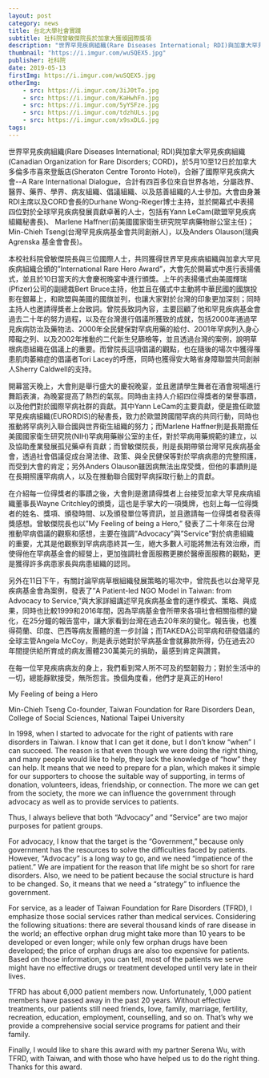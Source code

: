 ```yaml
---
layout: post
category: news
title: 台北大學社會實踐
subtitle: 社科院曾敏傑院長於加拿大獲頒國際獎項
description: "世界罕見疾病組織(Rare Diseases International; RDI)與加拿大罕見疾病組織(Canadian Organization for Rare Disorders; CORD)，於5月10至12日於加拿大多倫多市喜來登飯店(Sheraton Centre Toronto Hotel)，合辦了國際罕見疾病大會--A Rare International Dialogue，合計有四百多位來自世界各地，分屬政界、醫界、藥界、學界、病友組織、倡議組織、以及慈善組織的人士參加。大會由身兼RDI主席以及CORD會長的Durhane Wong-Rieger博士主持，並於開幕式中表揚四位對於全球罕見疾病發展貢獻卓著的人士，包括有Yann LeCam(歐盟罕見疾病組織秘書長)、 Marlene Haffner(前美國國家衛生研究院罕病藥物辦公室主任)；Min-Chieh Tseng(台灣罕見疾病基金會共同創辦人)，以及Anders Olauson(瑞典Agrenska 基金會會長)。..."
thumbnail: "https://i.imgur.com/wuSQEX5.jpg"
publisher: 社科院
date: 2019-05-13
firstImg: https://i.imgur.com/wuSQEX5.jpg
otherImg:
    - src: https://i.imgur.com/3iJ0tTo.jpg
    - src: https://i.imgur.com/KaHwhFn.jpg
    - src: https://i.imgur.com/5yYSFze.jpg
    - src: https://i.imgur.com/tdzhULs.jpg
    - src: https://i.imgur.com/x9sxDLG.jpg
tags:
---
```


世界罕見疾病組織(Rare Diseases International; RDI)與加拿大罕見疾病組織(Canadian Organization for Rare Disorders; CORD)，於5月10至12日於加拿大多倫多市喜來登飯店(Sheraton Centre Toronto Hotel)，合辦了國際罕見疾病大會--A Rare International Dialogue，合計有四百多位來自世界各地，分屬政界、醫界、藥界、學界、病友組織、倡議組織、以及慈善組織的人士參加。大會由身兼RDI主席以及CORD會長的Durhane Wong-Rieger博士主持，並於開幕式中表揚四位對於全球罕見疾病發展貢獻卓著的人士，包括有Yann LeCam(歐盟罕見疾病組織秘書長)、 Marlene Haffner(前美國國家衛生研究院罕病藥物辦公室主任)；Min-Chieh Tseng(台灣罕見疾病基金會共同創辦人)，以及Anders Olauson(瑞典Agrenska 基金會會長)。

本校社科院曾敏傑院長與三位國際人士，共同獲得世界罕見疾病組織與加拿大罕見疾病組織合頒的”International Rare Hero Award”，大會先於開幕式中進行表揚儀式，並且於10日當天的大會慶祝晚宴中進行頒獎。上午的表揚儀式由美國輝瑞(Pfizer)公司的副總裁Bert Bruce主持，他並且在儀式中主動將中華民國的國旗投影在銀幕上，和歐盟與美國的國旗並列，也讓大家對於台灣的印象更加深刻；同時主持人也邀請得獎者上台致詞。曾院長致詞內容，主要回顧了他和罕見疾病基金會過去二十年的努力過程，以及在台灣進行倡議所獲致的成就，包括2000年通過罕見疾病防治及藥物法、2000年全民健保對罕病用藥的給付、2001年罕病列入身心障礙之列、以及2002年推動的二代新生兒篩檢等，並且透過台灣的案例，說明草根病患組織在倡議上的重要。而曾院長這項倡議的觀點，也在隨後的場次中獲得罹患肌肉萎縮症的倡議者Tori Lacey的呼應，同時也獲得安大略省身障聯盟共同創辦人Sherry Caldwell的支持。

開幕當天晚上，大會則是舉行盛大的慶祝晚宴，並且邀請學生舞者在酒會現場進行舞蹈表演，為晚宴提高了熱烈的氣氛。同時由主持人介紹四位得獎者的榮譽事蹟，以及他們對於國際罕病社群的貢獻。其中Yann LeCam的主要貢獻，便是擔任歐盟罕見疾病組織(EURORDIS)的秘書長，致力於歐盟跨國間罕病的共同行動，同時也推動將罕病列入聯合國與世界衛生組織的努力；而Marlene Haffner則是長期擔任美國國家衛生研究院(NIH)罕病用藥辦公室的主任，對於罕病用藥規範的建立，以及協助產業發展孤兒藥卓有貢獻；而曾敏傑院長，則是長期帶領台灣罕見疾病基金會，透過社會倡議促成台灣法律、政策、與全民健保等對於罕病病患的完整照護，而受到大會的肯定；另外Anders Olauson雖因病無法出席受獎，但他的事蹟則是在長期照護罕病病人，以及在推動聯合國對罕病採取行動上的貢獻。

在介紹每一位得獎者的事蹟之後，大會則是邀請得獎者上台接受加拿大罕見疾病組織董事長Wayne Critchley的頒獎，這也是手掌大的一項獎牌，也刻上每一位得獎者的姓名、獎項、頒發時間、以及頒發單位等資訊，並且邀請每一位得獎者發表得獎感想。曾敏傑院長也以”My Feeling of being a Hero,” 發表了二十年來在台灣推動罕病倡議的觀察和感想，主要在強調”Advocacy”與”Service”對於病患組織的重要，尤其是他觀察到罕病病患終其一生，絕大多數人可能將無法有效治療，而使得他在罕病基金會的經營上，更加強調社會面服務更勝於醫療面服務的觀點，更是獲得許多病患家長與病患組織的認同。

另外在11日下午，有關討論罕病草根組織發展策略的場次中，曾院長也以台灣罕見疾病基金會為案例，發表了”A Patient-led NGO Model in Taiwan: from Advocacy to Service,”與大家詳細講述罕見疾病基金會的運作模式、策略、與成果，同時也比較1999和2016年間，因為罕病基金會所帶來各項社會相關指標的變化，在25分鐘的報告當中，讓大家看到台灣在過去20年來的變化。報告後，也獲得荷蘭、印度、巴西等病友團體的進一步討論；而TAKEDA公司罕病和研發倡議的全球主管Angela McCoy，則是表示她對於罕病基金會就募款所得，仍在過去20年間提供給所育成的病友團體230萬美元的捐助，最感到肯定與讚賞。

在每一位罕見疾病病友的身上，我們看到常人所不可及的堅韌毅力；對於生活中的一切，總能靜默接受，無所怨言。換個角度看，他們才是真正的Hero!


My Feeling of being a Hero

Min-Chieh Tseng
Co-founder, Taiwan Foundation for Rare Disorders
Dean, College of Social Sciences, National Taipei University

In 1998, when I started to advocate for the right of patients with rare disorders in Taiwan. I know that I can get it done, but I don’t know “when” I can succeed. The reason is that even though we were doing the right thing, and many people would like to help, they lack the knowledge of “how” they can help. It means that we need to prepare for a plan, which makes it simple for our supporters to choose the suitable way of supporting, in terms of donation, volunteers, ideas, friendship, or connection. The more we can get from the society, the more we can influence the government through advocacy as well as to provide services to patients.

Thus, I always believe that both “Advocacy” and “Service” are two major purposes for patient groups.

For advocacy, I know that the target is the “Government,” because only government has the resources to solve the difficulties faced by patients. However, “Advocacy” is a long way to go, and we need “impatience of the patient.” We are impatient for the reason that life might be so short for rare disorders. Also, we need to be patient because the social structure is hard to be changed. So, it means that we need a “strategy” to influence the government.

For service, as a leader of Taiwan Foundation for Rare Disorders (TFRD), I emphasize those social services rather than medical services. Considering the following situations: there are several thousand kinds of rare disease in the world; an effective orphan drug might take more than 10 years to be developed or even longer; while only few orphan drugs have been developed; the price of orphan drugs are also too expensive for patients. Based on those information, you can tell, most of the patients we serve might have no effective drugs or treatment developed until very late in their lives.

TFRD has about 6,000 patient members now. Unfortunately, 1,000 patient members have passed away in the past 20 years. Without effective treatments, our patients still need friends, love, family, marriage, fertility, recreation, education, employment, counselling, and so on. That’s why we provide a comprehensive social service programs for patient and their family.

Finally, I would like to share this award with my partner Serena Wu, with TFRD, with Taiwan, and with those who have helped us to do the right thing. Thanks for this award.
